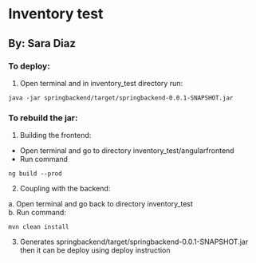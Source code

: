 # Inventory test
## By: Sara Diaz

### To deploy: 

1. Open terminal and in inventory_test directory run: 
<pre><code>java -jar springbackend/target/springbackend-0.0.1-SNAPSHOT.jar</code></pre>

### To rebuild the jar: 

1. Building the frontend:  

  - Open terminal and go to directory inventory_test/angularfrontend  
  - Run command  
  <pre><code>ng build --prod</code></pre>


2. Coupling with the backend:  

  a. Open terminal and go back to directory inventory_test  
  b. Run command:  
  <pre><code>mvn clean install</code></pre>

3. Generates springbackend/target/springbackend-0.0.1-SNAPSHOT.jar then it can be deploy using deploy instruction
